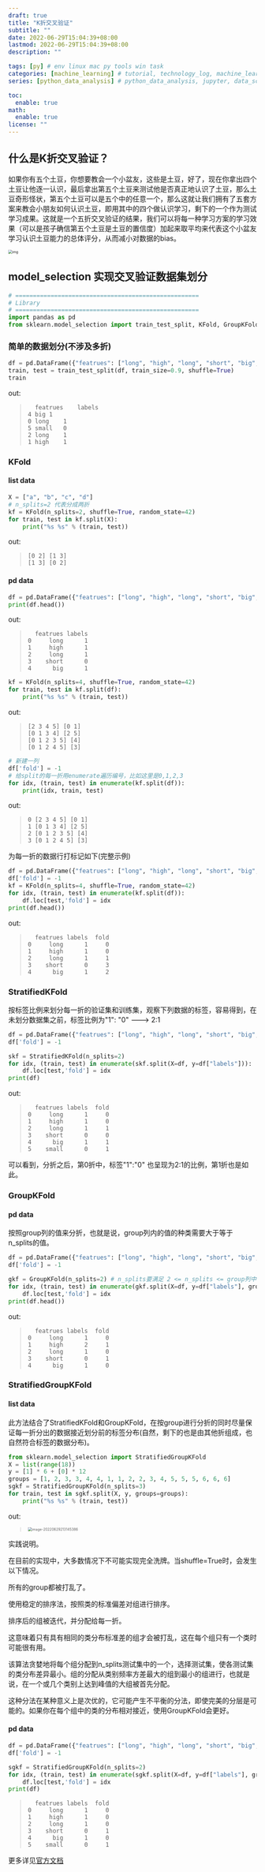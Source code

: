 ```yaml
---
draft: true
title: "K折交叉验证"
subtitle: ""
date: 2022-06-29T15:04:39+08:00
lastmod: 2022-06-29T15:04:39+08:00
description: ""

tags: [py] # env linux mac py tools win task
categories: [machine_learning] # tutorial, technology_log, machine_learning, nlp
series: [python_data_analysis] # python_data_analysis, jupyter, data_science_contest

toc:
  enable: true
math:
  enable: true
license: ""
---
```


## 什么是K折交叉验证？

如果你有五个土豆，你想要教会一个小盆友，这些是土豆，好了，现在你拿出四个土豆让他逐一认识，最后拿出第五个土豆来测试他是否真正地认识了土豆，那么土豆奇形怪状，第五个土豆可以是五个中的任意一个，那么这就让我们拥有了五套方案来教会小朋友如何认识土豆，即用其中的四个做认识学习，剩下的一个作为测试学习成果。这就是一个五折交叉验证的结果，我们可以将每一种学习方案的学习效果（可以是孩子确信第五个土豆是土豆的置信度）加起来取平均来代表这个小盆友学习认识土豆能力的总体评分，从而减小对数据的bias。

<img src="MD_img/grid_search_cross_validation.png" alt="img" style="zoom:50%;" />

## model_selection 实现交叉验证数据集划分

```python
# ====================================================
# Library
# ====================================================
import pandas as pd
from sklearn.model_selection import train_test_split, KFold, GroupKFold, 
```

### 简单的数据划分(不涉及多折)

```python
df = pd.DataFrame({"featrues": ["long", "high", "long", "short", "big", "small"], "labels": ["1", "1", "1", "0", "1", "0"]})
train, test = train_test_split(df, train_size=0.9, shuffle=True)
train
```

out:

> ```
> 	featrues	labels
> 4	big	1
> 0	long	1
> 5	small	0
> 2	long	1
> 1	high	1
> ```



### KFold

#### list data

```python
X = ["a", "b", "c", "d"]
# n_splits=2 代表分成两折
kf = KFold(n_splits=2, shuffle=True, random_state=42)
for train, test in kf.split(X):
    print("%s %s" % (train, test))
```

out:

> ```
> [0 2] [1 3]
> [1 3] [0 2]
> ```

#### pd data

```python
df = pd.DataFrame({"featrues": ["long", "high", "long", "short", "big", "small"], "labels": ["1", "1", "1", "0", "1", "0"]})
print(df.head())
```

out:

> ```
>   featrues labels
> 0     long      1
> 1     high      1
> 2     long      1
> 3    short      0
> 4      big      1
> ```

```python
kf = KFold(n_splits=4, shuffle=True, random_state=42)
for train, test in kf.split(df):
    print("%s %s" % (train, test))
```

out:

> ```
> [2 3 4 5] [0 1]
> [0 1 3 4] [2 5]
> [0 1 2 3 5] [4]
> [0 1 2 4 5] [3]
> ```

```python
# 新建一列
df['fold'] = -1
# 给split的每一折用enumerate遍历编号，比如这里是0,1,2,3
for idx, (train, test) in enumerate(kf.split(df)):
    print(idx, train, test)
```

out:

> ```
> 0 [2 3 4 5] [0 1]
> 1 [0 1 3 4] [2 5]
> 2 [0 1 2 3 5] [4]
> 3 [0 1 2 4 5] [3]
> ```

为每一折的数据行打标记如下(完整示例)

```python
df = pd.DataFrame({"featrues": ["long", "high", "long", "short", "big", "small"], "labels": ["1", "1", "1", "0", "1", "0"]})
df['fold'] = -1
kf = KFold(n_splits=4, shuffle=True, random_state=42)
for idx, (train, test) in enumerate(kf.split(df)):
    df.loc[test,'fold'] = idx
print(df.head())
```

out:

> ```
>   featrues labels  fold
> 0     long      1     0
> 1     high      1     0
> 2     long      1     1
> 3    short      0     3
> 4      big      1     2
> ```

### StratifiedKFold

按标签比例来划分每一折的验证集和训练集，观察下列数据的标签，容易得到，在未划分数据集之前，标签比例为"1": "0" ---> 2:1

```python
df = pd.DataFrame({"featrues": ["long", "high", "long", "short", "big", "small"], "labels": ["1", "1", "1", "0", "1", "0"]}) 
df['fold'] = -1

skf = StratifiedKFold(n_splits=2)
for idx, (train, test) in enumerate(skf.split(X=df, y=df["labels"])):
    df.loc[test,'fold'] = idx
print(df)
```

out:

> ```
>   featrues labels  fold
> 0     long      1     0
> 1     high      1     0
> 2     long      1     1
> 3    short      0     0
> 4      big      1     1
> 5    small      0     1
> ```

可以看到，分折之后，第0折中，标签"1":"0" 也呈现为2:1的比例，第1折也是如此。



### GroupKFold

#### pd data

按照group列的值来分折，也就是说，group列内的值的种类需要大于等于n_splits的值。

```python
df = pd.DataFrame({"featrues": ["long", "high", "long", "short", "big", "small"], "labels": ["1", "2", "1", "0", "1", "0"]}) # label有三类值，可以用这个作为group列，也可以自己定义新建group列
df['fold'] = -1

gkf = GroupKFold(n_splits=2) # n_splits要满足 2 <= n_splits <= group列中的唯一值数量
for idx, (train, test) in enumerate(gkf.split(X=df, y=df["labels"], groups=df["labels"])):
    df.loc[test,'fold'] = idx
print(df.head())
```

out:

> ```
>   featrues labels  fold
> 0     long      1     0
> 1     high      2     1
> 2     long      1     0
> 3    short      0     1
> 4      big      1     0
> ```



### StratifiedGroupKFold

#### list data

此方法结合了StratifiedKFold和GroupKFold，在按group进行分折的同时尽量保证每一折分出的数据接近划分前的标签分布(自然，剩下的也是由其他折组成，也自然符合标签的数据分布)。

```python
from sklearn.model_selection import StratifiedGroupKFold
X = list(range(18))
y = [1] * 6 + [0] * 12
groups = [1, 2, 3, 3, 4, 4, 1, 1, 2, 2, 3, 4, 5, 5, 5, 6, 6, 6]
sgkf = StratifiedGroupKFold(n_splits=3)
for train, test in sgkf.split(X, y, groups=groups):
	print("%s %s" % (train, test))
```

out:

> <img src="MD_img/image-20220629213145386.png" alt="image-20220629213145386" style="zoom: 50%;" />

实践说明。

在目前的实现中，大多数情况下不可能实现完全洗牌。当shuffle=True时，会发生以下情况。

所有的group都被打乱了。

使用稳定的排序法，按照类的标准偏差对组进行排序。

排序后的组被迭代，并分配给每一折。

这意味着只有具有相同的类分布标准差的组才会被打乱，这在每个组只有一个类时可能很有用。

该算法贪婪地将每个组分配到n_splits测试集中的一个，选择测试集，使各测试集的类分布差异最小。组的分配从类别频率方差最大的组到最小的组进行，也就是说，在一个或几个类别上达到峰值的大组被首先分配。

这种分法在某种意义上是次优的，它可能产生不平衡的分法，即使完美的分层是可能的。如果你在每个组中的类的分布相对接近，使用GroupKFold会更好。

#### pd data

```python
df = pd.DataFrame({"featrues": ["long", "high", "long", "short", "big", "small"], "labels": ["1", "1", "1", "0", "1", "0"]}) 
df['fold'] = -1

sgkf = StratifiedGroupKFold(n_splits=2)
for idx, (train, test) in enumerate(sgkf.split(X=df, y=df["labels"], groups=df["labels"])):
    df.loc[test,'fold'] = idx
print(df)
```

> ```
>   featrues labels  fold
> 0     long      1     0
> 1     high      1     0
> 2     long      1     0
> 3    short      0     1
> 4      big      1     0
> 5    small      0     1
> ```



更多详见[官方文档](https://scikit-learn.org/stable/modules/cross_validation.html#k-fold)
